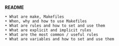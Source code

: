 ﻿**README**


    • What are make, Makefiles
    • When, why and how to use Makefiles
    • What are rules and how to set and use them
    • What are explicit and implicit rules
    • What are the most common / useful rules
    • What are variables and how to set and use them



